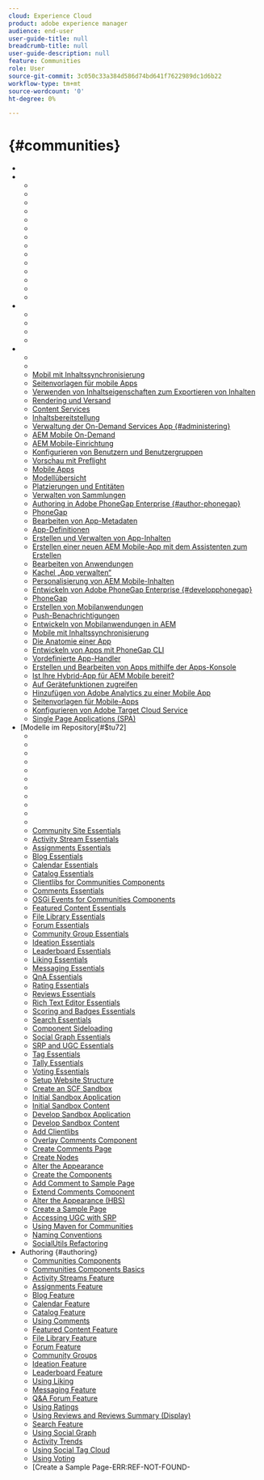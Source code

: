 ```yaml
---
cloud: Experience Cloud
product: adobe experience manager
audience: end-user
user-guide-title: null
breadcrumb-title: null
user-guide-description: null
feature: Communities
role: User
source-git-commit: 3c050c33a384d586d74bd641f7622989dc1d6b22
workflow-type: tm+mt
source-wordcount: '0'
ht-degree: 0%

---
```



#  {#communities}

+ [](home.md)
+ 
   + [](administer-landing.md)
   + [](overview.md)
   + [](whats-new-aem-communities.md)
   + 
   + [](getting-started.md)
   + [](getting-started-enablement.md)
   + [](setup.md)
   + [](create-site.md)
   + [](published-site.md)
   + [](nested-groups.md)
   + [](enablement-setup.md)
   + [](enablement-create-site.md)
   + [](resource.md)
   + [](enablement-published-site.md)
+ 
   + [](deploy-communities.md)
   + [](upgrade.md)
   + [](topologies.md)
   + [](dispatcher.md)
+ 
   + [](user-ugc-management-service.md)
   + 
   + [Mobil mit Inhaltssynchronisierung](consoles.md)
   + [Seitenvorlagen für mobile Apps](analytics.md)
   + [Verwenden von Inhaltseigenschaften zum Exportieren von Inhalten](enablement.md)
   + [Rendering und Versand](messaging.md)
   + [Content Services](moderate-ugc.md)
   + [Inhaltsbereitstellung](email.md)
   + [Verwaltung der On-Demand Services App {#administering}](notifications.md)
   + [AEM Mobile On-Demand](subscriptions.md)
   + [AEM Mobile-Einrichtung](implementing-scoring.md)
   + [Konfigurieren von Benutzern und Benutzergruppen](users.md)
   + [Vorschau mit Preflight](groups.md)
   + [Mobile Apps](social-login.md)
   + [Modellübersicht](working-with-srp.md)
   + [Platzierungen und Entitäten](sites-console.md)
   + [Verwalten von Sammlungen](members.md)
   + [Authoring in Adobe PhoneGap Enterprise {#author-phonegap}](moderation.md)
   + [PhoneGap](tools.md)
   + [Bearbeiten von App-Metadaten](sites.md)
   + [App-Definitionen](tools-groups.md)
   + [Erstellen und Verwalten von App-Inhalten](functions.md)
   + [Erstellen einer neuen AEM Mobile-App mit dem Assistenten zum Erstellen](srp-config.md)
   + [Bearbeiten von Anwendungen](badges.md)
   + [Kachel „App verwalten“](resources.md)
   + [Personalisierung von AEM Mobile-Inhalten](reports.md)
   + [Entwickeln von Adobe PhoneGap Enterprise {#developphonegap}](mysql.md)
   + [PhoneGap](ffmpeg.md)
   + [Erstellen von Mobilanwendungen](in-context.md)
   + [Push-Benachrichtigungen](advanced.md)
   + [Entwickeln von Mobilanwendungen in AEM](asrp.md)
   + [Mobile mit Inhaltssynchronisierung](msrp.md)
   + [Die Anatomie einer App](demo-mongo.md)
   + [Entwickeln von Apps mit PhoneGap CLI](dsrp.md)
   + [Vordefinierte App-Handler](dsrp-mysql.md)
   + [Erstellen und Bearbeiten von Apps mithilfe der Apps-Konsole](jsrp.md)
   + [Ist Ihre Hybrid-App für AEM Mobile bereit?](solr.md)
   + [Auf Gerätefunktionen zugreifen](tag-resources.md)
   + [Hinzufügen von Adobe Analytics zu einer Mobile App](tag-ugc.md)
   + [Seitenvorlagen für Mobile-Apps](translate-ugc.md)
   + [Konfigurieren von Adobe Target Cloud Service](sync.md)
   + [Single Page Applications (SPA)](limits.md)
+ [Modelle im Repository[#$tu72]
   + [](communities.md)
   + [](scf.md)
   + [](components-guide.md)
   + [](essentials.md)
   + [](tutorials.md)
   + [](troubleshooting.md)
   + [](code-guide.md)
   + [](server-customize.md)
   + [](client-customize.md)
   + [](handlebars-helpers.md)
   + [](srp.md)
   + [Community Site Essentials](sites-for-developers.md)
   + [Activity Stream Essentials](essentials-activities.md)
   + [Assignments Essentials](essentials-assignments.md)
   + [Blog Essentials](blog-developer-basics.md)
   + [Calendar Essentials](calendar-basics-for-developers.md)
   + [Catalog Essentials](catalog-developer-essentials.md)
   + [Clientlibs for Communities Components](clientlibs.md)
   + [Comments Essentials](essentials-comments.md)
   + [OSGi Events for Communities Components](events.md)
   + [Featured Content Essentials](essentials-featured.md)
   + [File Library Essentials](essentials-file-library.md)
   + [Forum Essentials](essentials-forum.md)
   + [Community Group Essentials](essentials-groups.md)
   + [Ideation Essentials](ideation.md)
   + [Leaderboard Essentials](leaderboard.md)
   + [Liking Essentials](essentials-liking.md)
   + [Messaging Essentials](essentials-messaging.md)
   + [QnA Essentials](qna-essentials.md)
   + [Rating Essentials](rating-basics.md)
   + [Reviews Essentials](reviews-basics.md)
   + [Rich Text Editor Essentials](rte.md)
   + [Scoring and Badges Essentials](configure-scoring.md)
   + [Search Essentials](search-implementation.md)
   + [Component Sideloading](sideloading.md)
   + [Social Graph Essentials](essentials-socialgraph.md)
   + [SRP and UGC Essentials](srp-and-ugc.md)
   + [Tag Essentials](tag.md)
   + [Tally Essentials](tally.md)
   + [Voting Essentials](essentials-voting.md)
   + [Setup Website Structure](setup-website.md)
   + [Create an SCF Sandbox](an-scf-sandbox.md)
   + [Initial Sandbox Application](initial-app.md)
   + [Initial Sandbox Content](initial-content.md)
   + [Develop Sandbox Application](develop-app.md)
   + [Develop Sandbox Content](develop-content.md)
   + [Add Clientlibs](add-clientlibs.md)
   + [Overlay Comments Component](overlay-comments.md)
   + [Create Comments Page](overlay-create-comments-page.md)
   + [Create Nodes](overlay-create-nodes.md)
   + [Alter the Appearance](overlay-alter-appearance.md)
   + [Create the Components](extend-create-components.md)
   + [Add Comment to Sample Page](extend-sample-page.md)
   + [Extend Comments Component](extend-comments.md)
   + [Alter the Appearance (HBS)](extend-alter-appearance.md)
   + [Create a Sample Page](create-sample-page.md)
   + [Accessing UGC with SRP](accessing-ugc-with-srp.md)
   + [Using Maven for Communities](maven.md)
   + [Naming Conventions](naming-conventions.md)
   + [SocialUtils Refactoring](socialutils.md)
+ Authoring {#authoring}
   + [Communities Components](author-communities.md)
   + [Communities Components Basics](basics.md)
   + [Activity Streams Feature](activities.md)
   + [Assignments Feature](assignments.md)
   + [Blog Feature](blog-feature.md)
   + [Calendar Feature](calendar.md)
   + [Catalog Feature](catalog.md)
   + [Using Comments](comments.md)
   + [Featured Content Feature](featured.md)
   + [File Library Feature](file-library.md)
   + [Forum Feature](forum.md)
   + [Community Groups](creating-groups.md)
   + [Ideation Feature](ideation-feature.md)
   + [Leaderboard Feature](enabling-leaderboard.md)
   + [Using Liking](liking.md)
   + [Messaging Feature](configure-messaging.md)
   + [Q&amp;A Forum Feature](working-with-qna.md)
   + [Using Ratings](rating.md)
   + [Using Reviews and Reviews Summary (Display)](reviews.md)
   + [Search Feature](search.md)
   + [Using Social Graph](socialgraph.md)
   + [Activity Trends](trends.md)
   + [Using Social Tag Cloud](tagcloud.md)
   + [Using Voting](voting.md)
   + [Create a Sample Page-ERR:REF-NOT-FOUND-

